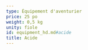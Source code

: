 ```yaml
---
type: Équipement d'aventurier
price: 25 po
weight: 0,5 kg
unity: fiole
id: equipment_hd.md#acide
title: Acide
---
```


